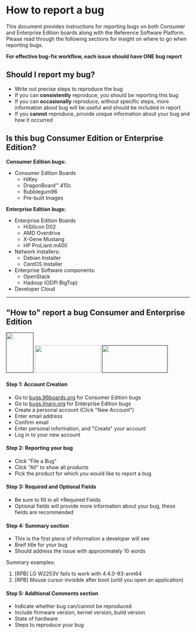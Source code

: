 # How to report a bug

This document provides instructions for reporting bugs on both Consumer and Enterprise Edition boards along with
the Reference Software Platform. Please read through the following sections for insight on where to go when reporting bugs.

**For effective bug-fix workflow, each issue should have ONE bug report**

## Should I report my bug?

- Write out precise steps to reproduce the bug
- If you can **consistently** reproduce, you should be reporting this bug
- If you can **occasionally** reproduce, without specific steps, more information about bug will be useful and should be included in report
- If you **cannot** reproduce, provide unique information about your bug and how it occurred

## Is this bug Consumer Edition or Enterprise Edition?

**Consumer Edition bugs:**

- Consumer Edition Boards
   - HiKey
   - DragonBoard™ 410c
   - Bubblegum96
   - Pre-built Images

**Enterprise Edition bugs:**

- Enterprise Edition Boards
   - HiSilicon D02
   - AMD Overdrive
   - X-Gene Mustang
   - HP ProLiant m400
- Network Installers:
   - Debian Installer
   - CentOS Installer
- Enterprise Software components:
   - OpenStack
   - Hadoop (ODPi BigTop)
- Developer Cloud

***

## "How to" report a bug Consumer and Enterprise Edition

<a href="" target="_blank"><img src="http://i.imgur.com/qPhRqX1.png" data-canonical-src="http://i.imgur.com/qPhRqX1.png" width="75" height="110" /></a>
<a href="https://www.96boards.org/products/ce/" target="_blank"><img src="http://i.imgur.com/QEilCHZ.png" data-canonical-src="http://i.imgur.com/QEilCHZ.png" width="180" height="75" /></a>
<a href="" target="_blank"><img src="http://i.imgur.com/DLgo1qU.png" data-canonical-src="http://i.imgur.com/DLgo1qU.png" width="180" height="75" /></a>

#### Step 1: Account Creation

- Go to <a href="http://bugs.96boards.org" target="_blank">bugs.96boards.org</a> for Consumer Edition bugs
- Go to <a href="http://bugs.linaro.org" target="_blank">bugs.linaro.org</a> for Enterprise Edition bugs
- Create a personal account (Click "New Account")
- Enter email address
- Confirm email
- Enter personal information, and "Create" your account
- Log in to your new account

#### Step 2: Reporting your bug

- Click "File a Bug"
- Click "All" to show all products
- Pick the product for which you would like to report a bug

#### Step 3: Required and Optional Fields

- Be sure to fill in all *Required Fields
- Optional fields will provide more information about your bug, these fields are recommended

#### Step 4: Summary section

- This is the first piece of information a developer will see
- Breif title for your bug
- Should address the issue with approximately 10 words

Summary examples:

1. [RPB] LG W2253V fails to work with 4.4.0-93-arm64
2. [RPB] Mouse cursor invisible after boot (until you open an application)

#### Step 5: Additional Comments section

- Indicate whether bug can/cannot be reproduced
- Include firmware version, kernel version, build version
- State of hardware
- Steps to reproduce your bug
